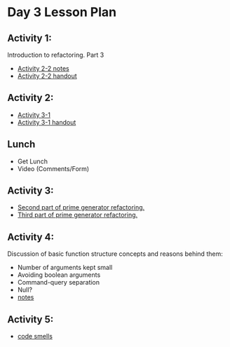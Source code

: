 # Day 3 Lesson Plan

## Activity 1:

Introduction to refactoring. Part 3

- [Activity 2-2 notes](../activities/activity2-2refactoringIntro.md)
- [Activity 2-2 handout](../activities/activity2-2refactoringHandout.md)

## Activity 2:

- [Activity 3-1](../activities/activity3-1functionStructureExample.md)
- [Activity 3-1 handout](../activities/activity3-1functionStructureHandout.md)

## Lunch

- Get Lunch
- Video (Comments/Form)

## Activity 3:

- [Second part of prime generator refactoring.](../activities/activity2-5aRefactoringPrimesGeneratorPart2.md)
- [Third part of prime generator refactoring.](../activities/activity2-5bRefactoringPrimesGeneratorPart3.md)

## Activity 4:

Discussion of basic function structure concepts and reasons behind them:

- Number of arguments kept small
- Avoiding boolean arguments
- Command-query separation
- Null?
- [notes](../activities/activity3-2functionStructure.md)

## Activity 5:

- [code smells](../activities/activity3-3codeSmells.md)
